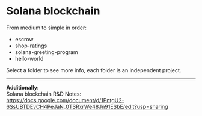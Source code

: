
# Solana blockchain

From medium to simple in order:  
- escrow
- shop-ratings 
- solana-greeting-program 
- hello-world

Select a folder to see more info, each folder is an independent project.

---- 

**Additionally:**  
Solana blockchain R&D Notes:  
https://docs.google.com/document/d/1PntgU2-6SsUBTDEvCH4PeJaN_0TSRxrWe48Jn91ESbE/edit?usp=sharing
